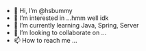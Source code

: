- 👋 Hi, I’m @hsbummy
- 👀 I’m interested in ...hmm well idk
- 🌱 I’m currently learning Java, Spring, Server
- 💞️ I’m looking to collaborate on ...
- 📫 How to reach me ...

<!---
hsbummy/hsbummy is a ✨ special ✨ repository because its `README.md` (this file) appears on your GitHub profile.
You can click the Preview link to take a look at your changes.
--->
